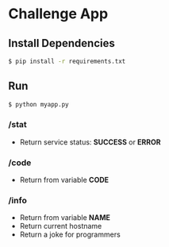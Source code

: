 # Challenge App

## Install Dependencies

```sh
$ pip install -r requirements.txt
```

## Run

```sh
$ python myapp.py
```

### /stat
- Return service status: **SUCCESS** or **ERROR**

### /code
- Return from variable **CODE**

### /info
- Return from variable **NAME**
- Return current hostname
- Return a joke for programmers